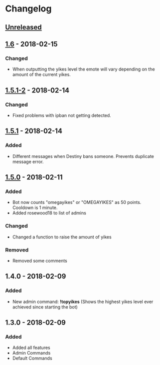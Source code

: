# Changelog

## [Unreleased](https://github.com/theneedyguy/yikesbot/compare/v1.5.0...HEAD)

## [1.6](https://github.com/theneedyguy/yikesbot/tree/v1.6) - 2018-02-15

### Changed

- When outputting the yikes level the emote will vary depending on the amount of the current yikes.

## [1.5.1-2](https://github.com/theneedyguy/yikesbot/tree/v1.5.1-2) - 2018-02-14

### Changed

- Fixed problems with ipban not getting detected.

## [1.5.1](https://github.com/theneedyguy/yikesbot/tree/v1.5.1) - 2018-02-14

### Added

- Different messages when Destiny bans someone. Prevents duplicate message error.

## [1.5.0](https://github.com/theneedyguy/yikesbot/tree/v1.5.0) - 2018-02-11

### Added

- Bot now counts "omegayikes" or "OMEGAYIKES" as 50 points. Cooldown is 1 minute.
- Added rosewood18 to list of admins

### Changed

- Changed a function to raise the amount of yikes

### Removed

- Removed some comments

## 1.4.0 - 2018-02-09

### Added

- New admin command: **!topyikes** (Shows the highest yikes level ever achieved since starting the bot)

## 1.3.0 - 2018-02-09

### Added

- Added all features
- Admin Commands
- Default Commands